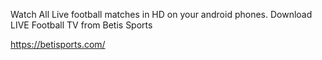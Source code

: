 Watch All Live football matches in HD on your android phones. Download LIVE Football TV from Betis Sports 

https://betisports.com/
